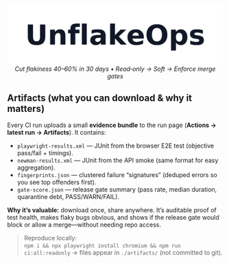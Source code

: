 <p align="center">
  <img src="img/unflakeops_wordmark.png" alt="UnflakeOps" width="520" />
  <br/>
  <em>Cut flakiness 40–60% in 30 days • Read‑only → Soft → Enforce merge gates</em>
</p>

## Artifacts (what you can download & why it matters)

Every CI run uploads a small **evidence bundle** to the run page (**Actions → latest run → Artifacts**). It contains:

- `playwright-results.xml` — JUnit from the browser E2E test (objective pass/fail + timings).
- `newman-results.xml` — JUnit from the API smoke (same format for easy aggregation).
- `fingerprints.json` — clustered failure “signatures” (deduped errors so you see top offenders first).
- `gate-score.json` — release gate summary (pass rate, median duration, quarantine debt, PASS/WARN/FAIL).

**Why it’s valuable:** download once, share anywhere. It’s auditable proof of test health, makes flaky bugs obvious, and shows if the release gate would block or allow a merge—without needing repo access.

> Reproduce locally:  
> `npm i && npx playwright install chromium && npm run ci:all:readonly` → files appear in `./artifacts/` (not committed to git).
